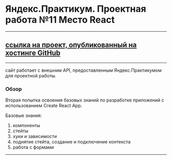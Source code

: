 # Яндекс.Практикум. Проектная работа №11 Место React

------------------------------
## [ссылка на проект, опубликованный на хостинге GitHub](https://OlgaIL.github.io/mesto-react)
-------------------------------------------

сайт работает с внешним API, предоставленным Яндекс.Практикумом для проектной работы.

### Обзор

Вторая попытка освоения базовых знаний по разработке приложений  с использованием  Create React App.

Базовые знания:
1. компоненты 
2. стейты
3. хуки и зависимости
4. поднятие стейта, создание и подключение контекста
5. работа с формами
-----------------------------------------------
